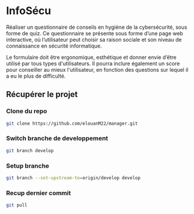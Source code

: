 
# InfoSécu

Réaliser un questionnaire de conseils en hygiène de la cybersécurité, sous forme de quiz. Ce questionnaire se présente sous forme d’une page web interactive, où l’utilisateur peut choisir sa raison sociale et son niveau de connaissance en sécurité informatique.

Le formulaire doit être ergonomique, esthétique et donner envie d’être utilisé par tous types d'utilisateurs. Il pourra inclure également un score pour conseiller au mieux l'utilisateur, en fonction des questions sur lequel il a eu le plus de difficulté.
## Récupérer le projet
### Clone du repo
```bash
git clone https://github.com/elouanM22/manager.git
```
### Switch branche de developpement
```bash
git branch develop
```
### Setup branche
```bash
git branch --set-upstream-to=origin/develop develop
```
### Recup dernier commit
```bash
git pull
```